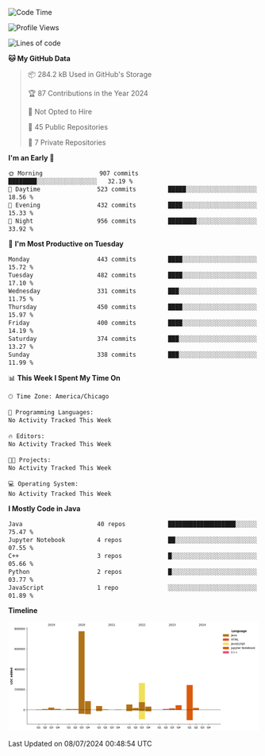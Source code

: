 <!--START_SECTION:waka-->
![Code Time](http://img.shields.io/badge/Code%20Time-470%20hrs%2052%20mins-blue)

![Profile Views](http://img.shields.io/badge/Profile%20Views-0-blue)

![Lines of code](https://img.shields.io/badge/From%20Hello%20World%20I%27ve%20Written-1.6%20million%20lines%20of%20code-blue)

**🐱 My GitHub Data** 

> 📦 284.2 kB Used in GitHub's Storage 
 > 
> 🏆 87 Contributions in the Year 2024
 > 
> 🚫 Not Opted to Hire
 > 
> 📜 45 Public Repositories 
 > 
> 🔑 7 Private Repositories 
 > 
**I'm an Early 🐤** 

```text
🌞 Morning                907 commits         ████████░░░░░░░░░░░░░░░░░   32.19 % 
🌆 Daytime                523 commits         █████░░░░░░░░░░░░░░░░░░░░   18.56 % 
🌃 Evening                432 commits         ████░░░░░░░░░░░░░░░░░░░░░   15.33 % 
🌙 Night                  956 commits         ████████░░░░░░░░░░░░░░░░░   33.92 % 
```
📅 **I'm Most Productive on Tuesday** 

```text
Monday                   443 commits         ████░░░░░░░░░░░░░░░░░░░░░   15.72 % 
Tuesday                  482 commits         ████░░░░░░░░░░░░░░░░░░░░░   17.10 % 
Wednesday                331 commits         ███░░░░░░░░░░░░░░░░░░░░░░   11.75 % 
Thursday                 450 commits         ████░░░░░░░░░░░░░░░░░░░░░   15.97 % 
Friday                   400 commits         ████░░░░░░░░░░░░░░░░░░░░░   14.19 % 
Saturday                 374 commits         ███░░░░░░░░░░░░░░░░░░░░░░   13.27 % 
Sunday                   338 commits         ███░░░░░░░░░░░░░░░░░░░░░░   11.99 % 
```


📊 **This Week I Spent My Time On** 

```text
🕑︎ Time Zone: America/Chicago

💬 Programming Languages: 
No Activity Tracked This Week

🔥 Editors: 
No Activity Tracked This Week

🐱‍💻 Projects: 
No Activity Tracked This Week

💻 Operating System: 
No Activity Tracked This Week
```

**I Mostly Code in Java** 

```text
Java                     40 repos            ███████████████████░░░░░░   75.47 % 
Jupyter Notebook         4 repos             ██░░░░░░░░░░░░░░░░░░░░░░░   07.55 % 
C++                      3 repos             █░░░░░░░░░░░░░░░░░░░░░░░░   05.66 % 
Python                   2 repos             █░░░░░░░░░░░░░░░░░░░░░░░░   03.77 % 
JavaScript               1 repo              ░░░░░░░░░░░░░░░░░░░░░░░░░   01.89 % 
```



**Timeline**

![Lines of Code chart](https://raw.githubusercontent.com/phanijsp/phanijsp/main/assets/bar_graph.png)


 Last Updated on 08/07/2024 00:48:54 UTC
<!--END_SECTION:waka-->
